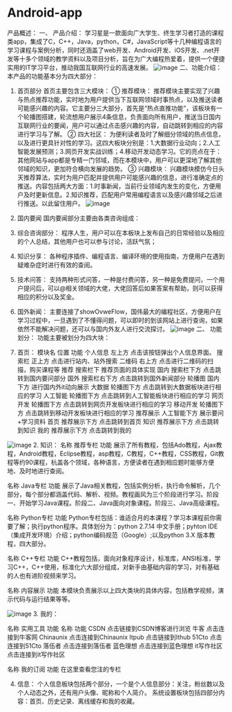 # Android-app

产品概述：
一、	产品介绍：
学习星是一款面向广大学生、终生学习者打造的课程类app，集成了C，C++，Java，python，C#，JavaScript等十几种编程语言的学习课程与案例分析，同时还涵盖了web开发、Android开发、iOS开发、.net开发等十多个领域的教学资料以及项目分析，旨在为广大编程热爱着，提供一个便捷实用的IT学习平台，推动我国互联网行业的高速发展。
![image](https://github.com/FishInWater-1999/GithubUseTest/blob/master/S90113-124015.jpg)
二、功能介绍：
本产品的功能基本分为四大部分：
1.	首页部分
首页主要包含三大模块：
①	推荐模块：
推荐模块主要实现了兴趣与热点推荐功能，实时地为用户提供当下互联网领域时事热点，以及推送读者可能感兴趣的内容。它主要分三大部分，首先是“热点直推功能”，该板块有一个轮播图搭建，轮流想用户展示4条信息，负责面向所有用户，推送当日国内互联网行业的要闻，用户可以通过点击感兴趣的内容，自动跳转到相应的内容进行学习与了解。
②	四大社区：
为便利读者及时了解细分领域的热点信息，以及进行更具针对性的学习。这四大板块分别是：1.大数据行业动向；2.人工智能发展预测；3.网页开发实战训练；4.移动开发动态学习。它的亮点在于：其他网站与app都是专精一门邻域，而在本模块中，用户可以更深地了解其他邻域的知识，更加符合横向发展的趋势。
③	兴趣模块：
兴趣模块模仿今日头天推荐算法，实时为用户匹配并提供用户可能感兴趣的信息，进行准确定点的推送。内容包括两大方面：1.时事新闻，当前行业领域内发生的变化，方便用户及时更新信息。2.知识推荐，匹配用户常用编程语言以及感兴趣邻域之后进行推送。以此留住用户。
![image](https://github.com/FishInWater-1999/GithubUseTest/blob/master/S90113-124030.jpg)
2.	国内要闻
国内要闻部分主要由各类咨询组成：
1.	综合咨询部分：
程序人生，用户可以在本板块上发布自己的日常经验以及相应的个人总结，其他用户也可以参与讨论，活跃气氛；
2.	知识分享：
各种程序插件、编程语言、编译环境的使用指南，方便用户在遇到疑难杂症时进行有效的查阅。
3.	技术问答：
支持两种形式问答，一种是付费问答，另一种是免费提问，一个用户提问后，可以@相关领域的大佬，大佬回答后如果答案有帮助，则可以获得相应的积分以及奖金。

3.	国外新闻：
主要连接了showOvweFlow，国伟最大的编程社区，方便用户在学习过程中，一旦遇到了不懂得问题，可以即时的到该网站上进行查询，如果依然不能解决问题，还可以与国内外友人进行交流探讨。
![image](https://github.com/FishInWater-1999/GithubUseTest/blob/master/S90113-124034.jpg)
二、	功能划分：
功能主要被划分为四大块：
1.	首页：
模块名	位置	功能
个人信息	左上方	点击该按钮弹出个人信息界面。
搜索栏	正上方	点击进行站内、站外搜索
二维码	右上方	点击进行二维码的扫描，购买课程等
推荐	搜索栏下	推荐页面的具体实现
国内	搜索栏下方	点击跳转到国内要问部分
国外	搜索栏右下方	点击跳转到国外新闻部分
轮播图	国内 下方	进行国内外it动向展示
大数据	轮播图下方	点击跳转到大数据板块进行相应的学习
人工智能	轮播图下方	点击跳转到人工智能板块进行相应的学习
网页开发	轮播图下方	点击跳转到网页开发板块进行相应的学习
移动开发	轮播图下方	点击跳转到移动开发板块进行相应的学习
推荐展示	人工智能下方	展示要问+学习资料
首页	推荐展示下方	点击跳转到首页
知识	推荐展示下方	点击跳转到知识
我的	推荐展示下方	点击跳转到我的

![image](https://github.com/FishInWater-1999/GithubUseTest/blob/master/S90113-124034.jpg)
2.	知识：
名称	推荐专栏
功能	展示了所有教程，包括Ado教程，Ajax教程，Android教程，Eclipse教程，asp教程，C教程，C++教程，CSS教程，Git教程等约90课程，杭盖各个领域，各种语言，方便读者在遇到相应题时能够方便地、及时地进行查阅。

名称	Java专栏
功能	展示了Java相关教程，包括实例分析，执行命令解析，几个部分，每个部分都涵盖代码、解析、视频。教程画风为三个阶段进行学习。阶段一、开始学习Java课程。阶段二、Java面向对象课程。阶段三、Java高级课程。

名称	Python专栏
功能	Python专栏包括：谁适合月的本课程？学习本课程前你需要了解；执行python程序。具体划分为：python 2.7.14 中文手册；pyhton IDE（集成开发环境）介绍；python编码规范（Google）;以及python 3.X 版本教程，四大部分。

名称	C++专栏
功能	C++教程包括，面向对象程序设计，标准库，ANSI标准，学习C++，C++使用，标准化六大部分组成，对新手由基础内容的学习，对有基础的人也有进阶视频来学习。

名称	内容展示
功能	本模块负责展示以上四大类块的具体内容，包括教学视频，演示代码与运行结果等等。

![image](https://github.com/FishInWater-1999/GithubUseTest/blob/master/S90113-124043.jpg)
3.	我的：

名称	实用工具
功能	名称	功能
CSDN	点击链接到CSDN博客进行浏览
牛客	点击连接到牛客网
Chinaunix	点击连接到Chinaunix
Itpub	点击链接到Ithub
51Cto	点击连接到51Cto
落伍者	点击连接到落伍者
蓝色理想	点击连接到蓝色理想
it写作社区	点击连接到it写作社区


名称	我的订阅
功能	在这里查看您注的专栏

4.	信息：
个人信息板块包括两个部分，一个是个人信息部分：关注，粉丝数以及个人动态之外，还有用户头像、昵称和个人简介。
系统设置板块包括四部分内容：首页、历史记录、离线缓存和我的收藏。
